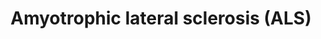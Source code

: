 ---
annotations:
- id: DOID:332
  parent: central nervous system disease
  type: Disease Ontology
  value: amyotrophic lateral sclerosis
- id: PW:0000013
  parent: disease pathway
  type: Pathway Ontology
  value: disease pathway
authors:
- Ariutta
- MaintBot
- AlexanderPico
- Khanspers
- Metalmephisto
- Susan
- Mkutmon
- Egonw
- DeSl
- Fehrhart
- Finterly
citedin:
- link: PMC8170991
communities:
- RareDiseases
description: Amyotrophic lateral sclerosis (ALS) is a progressive, lethal, degenerative
  disorder of motor neurons. The hallmark of this disease is the selective death of
  motor neurons in the brain and spinal cord, leading to paralysis of voluntary muscles.
  Mutant superoxide dismutase 1 (SOD1), as seen in some familial ALS (FALS) cases,
  is unstable, forming aggregates in the motor neuron cytoplasm, axoplasm and mitochondria.
  Within mitochondria, mutant SOD1 may interfere with the anti-apoptotic function
  of Bcl-2, affect mitochondrial import by interfering with the translocation machinery
  (TOM/TIM), and generate toxic free radicals (ROS). Reactive oxygen species (ROS),
  produced within mitochondria, inhibit the function of EAAT2, the main glial glutamate
  transporter protein, responsible for most of the reuptake of synaptically released
  glutamate. Glutamate excess increases intracellular calcium, which enhances oxidative
  stress and mitochondrial damage. Mutant SOD1 can also trigger oxidative reactions
  , which can then cause damage through the formation of hydroxyl radicals or via
  nitration of tyrosine residues on proteins. Nitration may target neurofilament proteins,
  affecting axonal transport. Collectively, these mechanisms are predicted to disturb
  cellular homeostasis, ultimately triggering motor neuron death.  Proteins on this
  pathway have targeted assays available via the [https://assays.cancer.gov/available_assays?wp_id=WP2447
  CPTAC Assay Portal]
last-edited: 2020-11-24
ndex: e5f8cbfd-8b64-11eb-9e72-0ac135e8bacf
organisms:
- Homo sapiens
redirect_from:
- /index.php/Pathway:WP2447
- /instance/WP2447
- /instance/WP2447_rr113794
revision: r113794
schema-jsonld:
- '@context': https://schema.org/
  '@id': https://wikipathways.github.io/pathways/WP2447.html
  '@type': Dataset
  creator:
    '@type': Organization
    name: WikiPathways
  description: Amyotrophic lateral sclerosis (ALS) is a progressive, lethal, degenerative
    disorder of motor neurons. The hallmark of this disease is the selective death
    of motor neurons in the brain and spinal cord, leading to paralysis of voluntary
    muscles. Mutant superoxide dismutase 1 (SOD1), as seen in some familial ALS (FALS)
    cases, is unstable, forming aggregates in the motor neuron cytoplasm, axoplasm
    and mitochondria. Within mitochondria, mutant SOD1 may interfere with the anti-apoptotic
    function of Bcl-2, affect mitochondrial import by interfering with the translocation
    machinery (TOM/TIM), and generate toxic free radicals (ROS). Reactive oxygen species
    (ROS), produced within mitochondria, inhibit the function of EAAT2, the main glial
    glutamate transporter protein, responsible for most of the reuptake of synaptically
    released glutamate. Glutamate excess increases intracellular calcium, which enhances
    oxidative stress and mitochondrial damage. Mutant SOD1 can also trigger oxidative
    reactions , which can then cause damage through the formation of hydroxyl radicals
    or via nitration of tyrosine residues on proteins. Nitration may target neurofilament
    proteins, affecting axonal transport. Collectively, these mechanisms are predicted
    to disturb cellular homeostasis, ultimately triggering motor neuron death.  Proteins
    on this pathway have targeted assays available via the [https://assays.cancer.gov/available_assays?wp_id=WP2447
    CPTAC Assay Portal]
  keywords:
  - ALS2
  - APAF1
  - ASK1
  - BAD
  - BAX
  - BCL2
  - BCL2L1
  - BID
  - CASP1
  - CASP12
  - CASP3
  - CASP9
  - CAT
  - CCS
  - CYTC
  - Ca2+
  - Cu
  - DAXX
  - Derlin-1
  - EAAT2
  - GPX1
  - GRIA1
  - H2O
  - H2O2
  - L-Arginine
  - L-Glutamic acid
  - MKK3
  - MKK6
  - NEFH
  - NEFL
  - NEFM
  - 'NO'
  - NOS1
  - O2-
  - OH
  - ONOO-
  - PPP3CA
  - PPP3CB
  - PPP3CC
  - PRPH
  - RAB5A
  - RAC1
  - Reactive Oxygen  Species (ROS)
  - Reactive OxygenSpecies (ROS)
  - SOD1
  - TNFR
  - TNFalpha
  - TOM40
  - TP53
  - p38
  license: CC0
  name: Amyotrophic lateral sclerosis (ALS)
seo: CreativeWork
title: Amyotrophic lateral sclerosis (ALS)
wpid: WP2447
---
